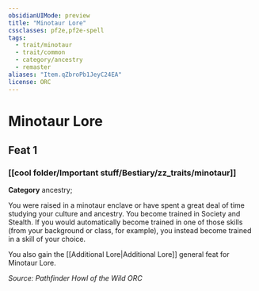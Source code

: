 ```yaml
---
obsidianUIMode: preview
title: "Minotaur Lore"
cssclasses: pf2e,pf2e-spell
tags:
  - trait/minotaur
  - trait/common
  - category/ancestry
  - remaster
aliases: "Item.qZbroPb1JeyC24EA"
license: ORC
---
```

# Minotaur Lore
## Feat 1
### [[cool folder/Important stuff/Bestiary/zz_traits/minotaur]]

**Category** ancestry; 




You were raised in a minotaur enclave or have spent a great deal of time studying your culture and ancestry. You become trained in Society and Stealth. If you would automatically become trained in one of those skills (from your background or class, for example), you instead become trained in a skill of your choice.

You also gain the [[Additional Lore|Additional Lore]] general feat for Minotaur Lore.

*Source: Pathfinder Howl of the Wild*
*ORC*